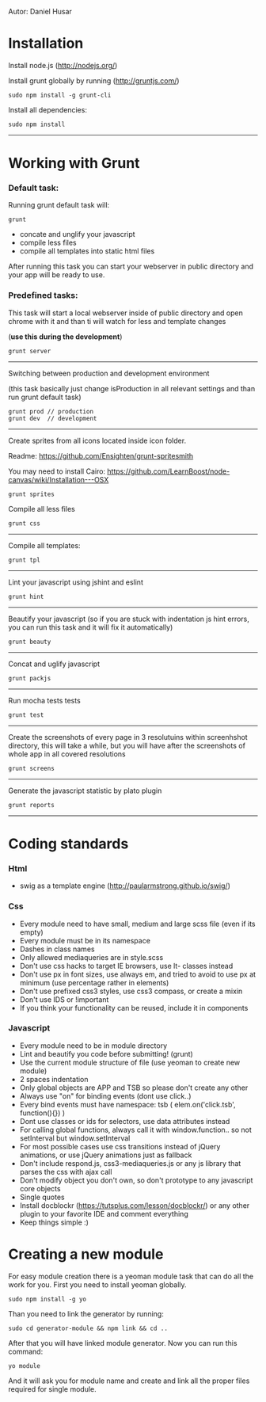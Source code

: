 Autor: Daniel Husar

Installation
============

Install node.js (http://nodejs.org/)

Install grunt globally by running (http://gruntjs.com/)

	sudo npm install -g grunt-cli


Install all dependencies:

	sudo npm install


***

Working with Grunt
==================
### Default task:
Running grunt default task will:

	grunt

- concate and unglify your javascript
- compile less files
- compile all templates into static html files

After running this task you can start your webserver in public directory and your app will be ready to use.

### Predefined tasks:

This task will start a local webserver inside of public directory and open chrome with it and than ti will watch for less and template changes 

(**use this during the development**)

	grunt server

***

Switching between production and development environment

(this task basically just change isProduction in all relevant settings and than run grunt default task)

	grunt prod // production
	grunt dev  // development

***

Create sprites from all icons located inside icon folder.

Readme: https://github.com/Ensighten/grunt-spritesmith

You may need to install Cairo: https://github.com/LearnBoost/node-canvas/wiki/Installation---OSX

	grunt sprites

Compile all less files

	grunt css

***
Compile all templates:

	grunt tpl

***
Lint your javascript using jshint and eslint

	grunt hint

***
Beautify your javascript (so if you are stuck with indentation js hint errors, you can run this task and it will fix it automatically)

	grunt beauty

***
Concat and uglify javascript

	grunt packjs

***
Run mocha tests tests

	grunt test

***	
Create the screenshots of every page in 3 resolutuins within screenhshot directory, this will take a while, but you will have after the screenshots of whole app in all covered resolutions

	grunt screens

***
Generate the javascript statistic by plato plugin

	grunt reports

***

Coding standards
================
### Html
-	swig as a template engine (http://paularmstrong.github.io/swig/)

### Css

- Every module need to have small, medium and large scss file (even if its empty)
- Every module must be in its namespace
- Dashes in class names
- Only allowed mediaqueries are in style.scss
- Don't use css hacks to target IE browsers, use lt- classes instead
- Don't use px in font sizes, use always em, and tried to avoid to use px at minimum (use percentage rather in elements)
- Don't use prefixed css3 styles, use css3 compass, or create a mixin
- Don't use IDS or !important
- If you think your functionality can be reused, include it in components

### Javascript

- Every module need to be in module directory
- Lint and beautify you code before submitting! (grunt)
- Use the current module structure of file (use yeoman to create new module)
- 2 spaces indentation
- Only global objects are APP and TSB so please don't create any other
- Always use "on" for binding events (dont use click..)
- Every bind events must have namespace: tsb ( elem.on('click.tsb', function(){}) )
- Dont use classes or ids for selectors, use data attributes instead
- For calling global functions, always call it with window.function.. so not setInterval but window.setInterval
- For most possible cases use css transitions instead of jQuery animations, or use jQuery animations just as fallback
- Don't include respond.js, css3-mediaqueries.js or any js library that parses the css with ajax call
- Don't modify object you don't own, so don't prototype to any javascript core objects
- Single quotes
- Install docblockr (https://tutsplus.com/lesson/docblockr/) or any other plugin to your favorite IDE and comment everything
- Keep things simple :)

Creating a new module
=====================
For easy module creation there is a yeoman module task that can do all the work for you.
First you need to install yeoman globally.

	sudo npm install -g yo
	
Than you need to link the generator by running:

	sudo cd generator-module && npm link && cd ..
	
After that you will have linked module generator.
Now you can run this command:

	yo module
	
And it will ask you for module name and create and link all the proper files required for single module.
